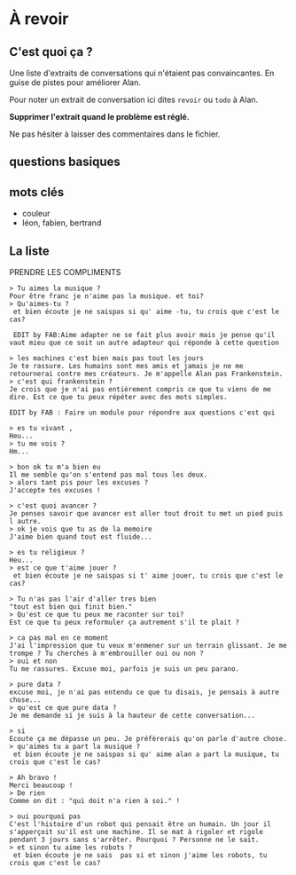 # À revoir

## C'est quoi ça ?

Une liste d'extraits de conversations qui n'étaient pas convaincantes.
En guise de pistes pour améliorer Alan.

Pour noter un extrait de conversation ici dites `revoir` ou `todo` à Alan.

**Supprimer l'extrait quand le problème est réglé.**

Ne pas hésiter à laisser des commentaires dans le fichier.


## questions basiques


## mots clés

- couleur
- léon, fabien, bertrand

## La liste

PRENDRE LES COMPLIMENTS



```
> Tu aimes la musique ?
Pour être franc je n'aime pas la musique. et toi?
> Qu'aimes-tu ?
 et bien écoute je ne saispas si qu' aime -tu, tu crois que c'est le cas?

 EDIT by FAB:Aime adapter ne se fait plus avoir mais je pense qu'il vaut mieu que ce soit un autre adapteur qui réponde à cette question
```


```
> les machines c'est bien mais pas tout les jours
Je te rassure. Les humains sont mes amis et jamais je ne me retournerai contre mes créateurs. Je m'appelle Alan pas Frankenstein.
> c'est qui frankenstein ?
Je crois que je n'ai pas entièrement compris ce que tu viens de me dire. Est ce que tu peux répéter avec des mots simples.

EDIT by FAB : Faire un module pour répondre aux questions c'est qui
```


```
> es tu vivant ,
Heu...
> tu me vois ?
Hm...
```


```
> bon ok tu m'a bien eu
Il me semble qu'on s'entend pas mal tous les deux.
> alors tant pis pour les excuses ?
J'accepte tes excuses !
```


```
> c'est quoi avancer ?
Je penses savoir que avancer est aller tout droit tu met un pied puis l autre.
> ok je vois que tu as de la memoire
J'aime bien quand tout est fluide...
```


```
> es tu religieux ?
Heu...
> est ce que t'aime jouer ?
 et bien écoute je ne saispas si t' aime jouer, tu crois que c'est le cas?
```


```
> Tu n'as pas l'air d'aller tres bien
"tout est bien qui finit bien."
> Qu'est ce que tu peux me raconter sur toi?
Est ce que tu peux reformuler ça autrement s'il te plait ?
```


```
> ca pas mal en ce moment
J'ai l'impression que tu veux m'enmener sur un terrain glissant. Je me trompe ? Tu cherches à m'embrouiller oui ou non ?
> oui et non
Tu me rassures. Excuse moi, parfois je suis un peu parano.
```


```
> pure data ?
excuse moi, je n'ai pas entendu ce que tu disais, je pensais à autre chose...
> qu'est ce que pure data ?
Je me demande si je suis à la hauteur de cette conversation...
```


```
> si
Ecoute ça me dépasse un peu. Je préfèrerais qu'on parle d'autre chose.
> qu'aimes tu a part la musique ?
 et bien écoute je ne saispas si qu' aime alan a part la musique, tu crois que c'est le cas?
```


```
> Ah bravo !
Merci beaucoup !
> De rien
Comme on dit : "qui doit n'a rien à soi." !
```


```
> oui pourquoi pas
C'est l'histoire d'un robot qui pensait être un humain. Un jour il s'apperçoit su'il est une machine. Il se mat à rigoler et rigole pendant 3 jours sans s'arrêter. Pourquoi ? Personne ne le sait.
> et sinon tu aime les robots ?
 et bien écoute je ne sais  pas si et sinon j'aime les robots, tu crois que c'est le cas?
```
